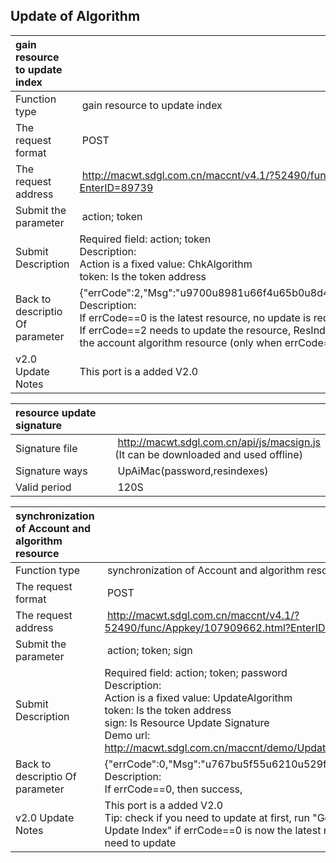 ## Update of Algorithm

|gain resource to update index|  |
| :------ | :------ |
| Function type|&nbsp;gain resource to update index |
| The request format|&nbsp;POST |
| The request address|&nbsp;http://macwt.sdgl.com.cn/maccnt/v4.1/?52490/func/Appkey/107909662.html?EnterID=89739 |
| Submit the parameter|&nbsp;action; token |
| Submit Description| Required field: action; token<br />Description:<br />Action is a fixed value: ChkAlgorithm<br />token: Is the token address<br />|
| Back to descriptio Of parameter| {"errCode":2,"Msg":"u9700u8981u66f4u65b0u8d44u6e90","ResIndexes":"******"}<br />Description:<br />If errCode==0 is the latest resource, no update is required<br />If errCode==2 needs to update the resource, ResIndexes is the index of the update of the account algorithm resource (only when errCode==2) |
| v2.0 Update Notes|This port is a added V2.0 |

| resource update signature |  |
| :------ | :------ |
| Signature file|&nbsp;http://macwt.sdgl.com.cn/api/js/macsign.js <br />(It can be downloaded and used offline)|
| Signature ways|&nbsp;UpAiMac(password,resindexes) |
| Valid period|&nbsp;120S |


|synchronization of Account and algorithm resource|  |
| :------ | :------ |
| Function type|&nbsp;synchronization of Account and algorithm resource |
| The request format|&nbsp;POST |
| The request address|&nbsp;http://macwt.sdgl.com.cn/maccnt/v4.1/?52490/func/Appkey/107909662.html?EnterID=89739 |
| Submit the parameter|&nbsp;action; token; sign |
| Submit Description| Required field: action; token; password<br />Description:<br />Action is a fixed value: UpdateAlgorithm<br />token: Is the token address<br />sign: Is Resource Update Signature<br />Demo url: http://macwt.sdgl.com.cn/maccnt/demo/UpdateAlgorithm.html |
| Back to descriptio Of parameter| {"errCode":0,"Msg":"u767bu5f55u6210u529fuff01"}<br />Description:<br />If errCode==0, then success,<br />|
| v2.0 Update Notes|This port is a added V2.0<br />  Tip: check if you need to update at first, run "Get Resource Update Index" if errCode==0 is now the latest resource, no need to update |